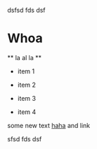dsfsd fds dsf
# Whoa
** la al la **

* item 1
* item 2
* item 3
* item 4

some new text [haha](http://google.com) and link
</p>sfsd fds dsf